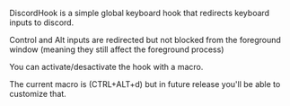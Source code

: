 DiscordHook is a simple global keyboard hook that redirects keyboard inputs to discord.

Control and Alt inputs are redirected but not blocked from the foreground window (meaning they still affect the foreground process)

You can activate/desactivate the hook with a macro.

The current macro is (CTRL+ALT+d) but in future release you'll be able to customize that.
